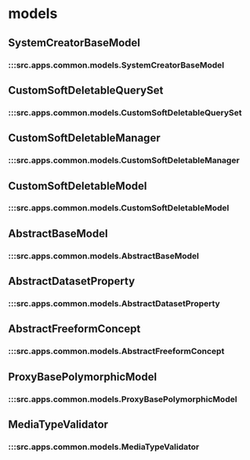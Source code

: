 # models

## SystemCreatorBaseModel

### :::src.apps.common.models.SystemCreatorBaseModel

## CustomSoftDeletableQuerySet

### :::src.apps.common.models.CustomSoftDeletableQuerySet

## CustomSoftDeletableManager

### :::src.apps.common.models.CustomSoftDeletableManager

## CustomSoftDeletableModel

### :::src.apps.common.models.CustomSoftDeletableModel

## AbstractBaseModel

### :::src.apps.common.models.AbstractBaseModel

## AbstractDatasetProperty

### :::src.apps.common.models.AbstractDatasetProperty

## AbstractFreeformConcept

### :::src.apps.common.models.AbstractFreeformConcept

## ProxyBasePolymorphicModel

### :::src.apps.common.models.ProxyBasePolymorphicModel

## MediaTypeValidator

### :::src.apps.common.models.MediaTypeValidator

